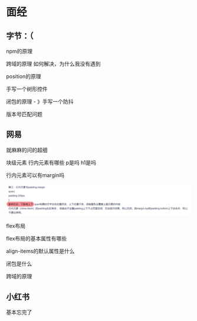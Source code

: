 # 面经

## 字节：（

npm的原理

跨域的原理   如何解决，为什么我没有遇到

position的原理

手写一个树形控件

闭包的原理 - 》手写一个防抖

版本号匹配问题   

## 网易

就麻麻的问的超细 

块级元素 行内元素有哪些   p是吗 h1是吗

行内元素可以有margin吗

![image-20220708151607628](https://raw.githubusercontent.com/RNCHEN/photo-326/master/blogImg/image-20220708151607628.png)

flex布局 

flex布局的基本属性有哪些

align-items的默认属性是什么

闭包是什么

跨域的原理 

## 小红书

基本忘完了